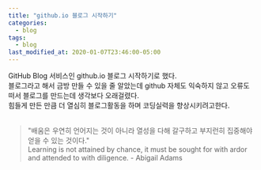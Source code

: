 ```yaml
---
title: "github.io 블로그 시작하기"
categories:
  - blog
tags:
  - blog
last_modified_at: 2020-01-07T23:46:00-05:00
---
```


GitHub Blog 서비스인 github.io 블로그 시작하기로 했다.<br/>
블로그라고 해서 금방 만들 수 있을 줄 알았는데 github 자체도 익숙하지 않고 오류도 떠서 블로그를 만드는데 생각보다 오래걸렸다.<br/>
힘들게 만든 만큼 더 열심히 블로그활동을 하며 코딩실력을 향상시키려고한다.<br/><br/>

> "배움은 우연히 언어지는 것이 아니라 열성을 다해 갈구하고 부지런히 집중해야 얻을 수 있는 것이다."<br/>
> Learning is not attained by chance, it must be sought for with ardor and attended to with diligence. - Abigail Adams
